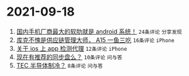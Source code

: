 # 2021-09-18

1. [国内手机厂商最大的软肋就是 android 系统！](https://www.v2ex.com/t/802674) `24条评论` `分享发现`
1. [库克不愧是供应链管理大师， A15 一鱼三吃](https://www.v2ex.com/t/802673) `16条评论` `iPhone`
1. [关于 ios 上 app 检测代理](https://www.v2ex.com/t/802669) `12条评论` `iPhone`
1. [现在有推荐的同步盘么？](https://www.v2ex.com/t/802670) `10条评论` `问与答`
1. [TEC 半导体制冷？](https://www.v2ex.com/t/802667) `8条评论` `问与答`
